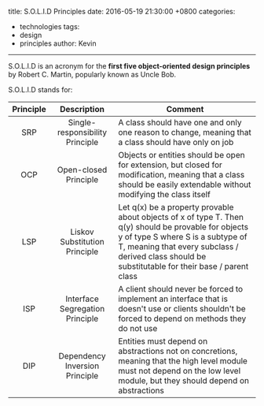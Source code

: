 title: S.O.L.I.D Principles
date: 2016-05-19 21:30:00 +0800
categories:
 - technologies
tags:
 - design
 - principles
author: Kevin
---

S.O.L.I.D is an acronym for the **first five object-oriented design principles** by Robert C. Martin, popularly known as Uncle Bob.

<!-- more -->

S.O.L.I.D stands for:

| Principle | Description                       | Comment |
|:---------:|:---------------------------------:|---------|
| SRP       |  Single-responsibility Principle  | A class should have one and only one reason to change, meaning that a class should have only on job |
| OCP       |  Open-closed Principle            | Objects or entities should be open for extension, but closed for modification, meaning that a class should be easily extendable without modifying the class itself |
| LSP       |  Liskov Substitution Principle    | Let q(x) be a property provable about objects of x of type T. Then q(y) should be provable for objects y of type S where S is a subtype of T, meaning that every subclass / derived class should be substitutable for their base / parent class |
| ISP       |  Interface Segregation Principle  | A client should never be forced to implement an interface that is doesn't use or clients shouldn't be forced to depend on methods they do not use |
| DIP       |  Dependency Inversion Principle   | Entities must depend on abstractions not on concretions, meaning that the high level module must not depend on the low level module, but they should depend on abstractions |
